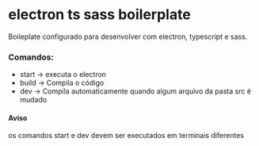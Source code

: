 # electron ts sass boilerplate

Boileplate configurado para desenvolver com electron, typescript e sass.

### Comandos:

- start -> executa o electron
- build -> Compila o código
- dev -> Compila automaticamente quando algum arquivo da pasta src é mudado

#### Aviso

os comandos start e dev devem ser executados em terminais diferentes
